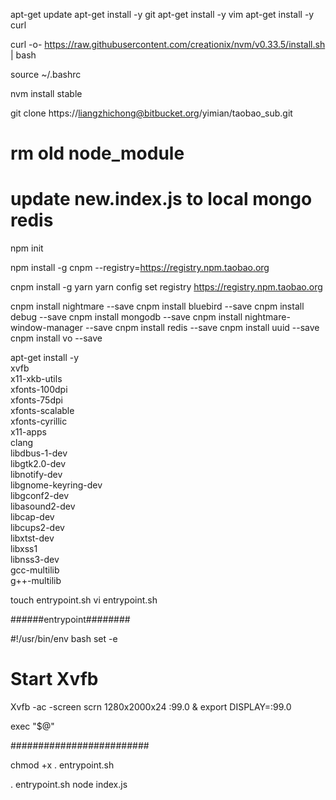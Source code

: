 apt-get update
apt-get install -y git
apt-get install -y vim
apt-get install -y curl

curl -o- https://raw.githubusercontent.com/creationix/nvm/v0.33.5/install.sh | bash

source ~/.bashrc

nvm install stable

git clone https://liangzhichong@bitbucket.org/yimian/taobao_sub.git

# rm old node_module
# update new.index.js to local mongo redis

npm init

npm install -g cnpm --registry=https://registry.npm.taobao.org

cnpm install -g yarn
yarn config set registry https://registry.npm.taobao.org

cnpm install nightmare --save
cnpm install bluebird --save
cnpm install debug --save
cnpm install mongodb --save
cnpm install nightmare-window-manager --save
cnpm install redis --save
cnpm install uuid --save
cnpm install vo --save

apt-get install -y \
  xvfb \
  x11-xkb-utils \
  xfonts-100dpi \
  xfonts-75dpi \
  xfonts-scalable \
  xfonts-cyrillic \
  x11-apps \
  clang \
  libdbus-1-dev \
  libgtk2.0-dev \
  libnotify-dev \
  libgnome-keyring-dev \
  libgconf2-dev \
  libasound2-dev \
  libcap-dev \
  libcups2-dev \
  libxtst-dev \
  libxss1 \
  libnss3-dev \
  gcc-multilib \
  g++-multilib


touch entrypoint.sh
vi entrypoint.sh

######entrypoint########

#!/usr/bin/env bash
set -e

# Start Xvfb
Xvfb -ac -screen scrn 1280x2000x24 :99.0 &
export DISPLAY=:99.0

exec "$@"

#########################

chmod +x . entrypoint.sh

. entrypoint.sh node index.js
